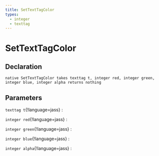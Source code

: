 ```yaml
---
title: SetTextTagColor
types:
  - integer
  - texttag
---
```


# SetTextTagColor

## Declaration

```jass
native SetTextTagColor takes texttag t, integer red, integer green, integer blue, integer alpha returns nothing
```

## Parameters
`texttag t`{!language=jass}
: 

`integer red`{!language=jass}
: 

`integer green`{!language=jass}
: 

`integer blue`{!language=jass}
: 

`integer alpha`{!language=jass}
: 
